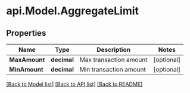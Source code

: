 # api.Model.AggregateLimit

## Properties

Name | Type | Description | Notes
------------ | ------------- | ------------- | -------------
**MaxAmount** | **decimal** | Max transaction amount | [optional] 
**MinAmount** | **decimal** | Min transaction amount | [optional] 

[[Back to Model list]](../README.md#documentation-for-models) [[Back to API list]](../README.md#documentation-for-api-endpoints) [[Back to README]](../README.md)

